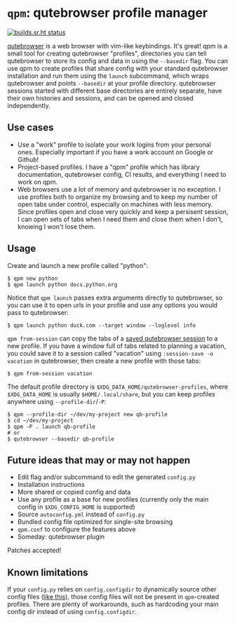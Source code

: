 # `qpm`: qutebrowser profile manager

[![builds.sr.ht status](https://builds.sr.ht/~pvsr/qpm.svg)](https://builds.sr.ht/~pvsr/qpm?)

[qutebrowser](https://github.com/qutebrowser/qutebrowser) is a web browser with
vim-like keybindings. It's great! qpm is a small tool for creating qutebrowser
"profiles", directories you can tell qutebrowser to store its config and data in
using the `--basedir` flag.  You can use qpm to create profiles that share
config with your standard qutebrowser installation and run them using the
`launch` subcommand, which wraps qutebrowser and points `--basedir` at your
profile directory. qutebrowser sessions started with different base directories
are entirely separate, have their own histories and sessions, and can be opened
and closed independently.

## Use cases
 - Use a "work" profile to isolate your work logins from your personal ones.
   Especially important if you have a work account on Google or Github!
 - Project-based profiles. I have a "qpm" profile which has library
   documentation, qutebrowser config, CI results, and everything I need to work
   on qpm.
 - Web browsers use a lot of memory and qutebrowser is no exception. I use
   profiles both to organize my browsing and to keep my number of open tabs
   under control, especially on machines with less memory. Since profiles open
   and close very quickly and keep a persisent session, I can open sets of tabs
   when I need them and close them when I don't, knowing I won't lose them.

## Usage
Create and launch a new profile called "python":
```
$ qpm new python
$ qpm launch python docs.python.org
```

Notice that `qpm launch` passes extra arguments directly to qutebrowser, so you
can use it to open urls in your profile and use any options you would pass to
qutebrowser:
```
$ qpm launch python duck.com --target window --loglevel info
```

`qpm from-session` can copy the tabs of a [saved qutebrowser
session](https://qutebrowser.org/doc/help/commands.html#session-save) to a new
profile. If you have a window full of tabs related to planning a vacation, you
could save it to a session called "vacation" using `:session-save -o vacation`
in qutebrowser, then create a new profile with those tabs:
```
$ qpm from-session vacation
```

The default profile directory is `$XDG_DATA_HOME/qutebrowser-profiles`, where
`$XDG_DATA_HOME` is usually `$HOME/.local/share`, but you can keep profiles
anywhere using `--profile-dir`/`-P`: 
```
$ qpm --profile-dir ~/dev/my-project new qb-profile
$ cd ~/dev/my-project
$ qpm -P . launch qb-profile
# or
$ qutebrowser --basedir qb-profile
```

## Future ideas that may or may not happen
- Edit flag and/or subcommand to edit the generated `config.py`
- Installation instructions
- More shared or copied config and data
- Use any profile as a base for new profiles (currently only the main config in
  `$XDG_CONFIG_HOME` is supported)
- Source `autoconfig.yml` instead of `config.py`
- Bundled config file optimized for single-site browsing
- `qpm.conf` to configure the features above
- Someday: qutebrowser plugin

Patches accepted!

## Known limitations
If your `config.py` relies on `config.configdir` to dynamically source other
config files ([like
this](https://github.com/pvsr/dotfiles/blob/34531d7be9e0c409be84ba8875c22c7e03a13b3d/qutebrowser/.config/qutebrowser/config.py#L97-L98)),
those config files will not be present in `qpm`-created profiles. There are
plenty of workarounds, such as hardcoding your main config dir instead of using
`config.configdir`.

